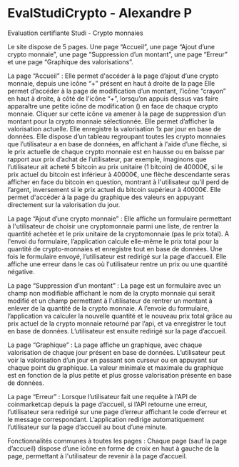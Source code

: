 # EvalStudiCrypto - Alexandre P

Evaluation certifiante Studi - Crypto monnaies

Le site dispose de 5 pages. Une page “Accueil”, une page “Ajout d’une crypto monnaie", une page “Suppression d’un montant”, une page “Erreur” et une page “Graphique des valorisations”.

La page “Accueil” :
Elle permet d'accéder à la page  d’ajout d’une crypto monnaie, depuis une icône “+” présent en haut à droite de la page
Elle permet d’accéder à la page de modification d’un montant, l’icône “crayon” en haut à droite, à côté de l'icône “+”, lorsqu’on appuis dessus vas faire apparaître une petite icône de modification () en face de chaque crypto monnaie. Cliquer sur cette icône va amener à la page de suppression d’un montant pour la crypto monnaie sélectionnée.
Elle permet d’afficher la valorisation actuelle.
Elle enregistre la valorisation 1x par jour en base de données.
Elle dispose d’un tableau regroupant toutes les crypto monnaies que l’utilisateur a en base de données, en affichant à l'aide d’une flèche, si le prix actuelle de chaque crypto monnaie est en hausse ou en baisse par rapport aux prix d’achat de l’utilisateur, par exemple, imaginons que l’utilisateur ait acheté 5 bitcoin au prix unitaire (1 bitcoin) de 40000€, si le prix actuel du bitcoin est inférieur à 40000€, une flèche descendante seras afficher en face du bitcoin en question, montrant à l'utilisateur qu’il perd de l’argent, inversement si le prix actuel du bitcoin supérieur à 40000€.
Elle permet d'accéder à la page du graphique des valeurs en appuyant directement sur la valorisation du jour.

La page “Ajout d’une crypto monnaie” :
Elle affiche un formulaire permettant à l'utilisateur de choisir une cryptomonnaie parmi une liste, de rentrer la quantité achetée et le prix unitaire de la cryptomonnaie (pas le prix total). A l'envoi du formulaire, l’application calcule elle-même le prix total pour la quantité de crypto-monnaies et enregistre tout en base de données. Une fois le formulaire envoyé, l’utilisateur est redirigé sur la page d’accueil.
Elle affiche une erreur dans le cas où l'utilisateur rentre un prix ou une quantité négative.

La page “Suppression d’un montant” : 
La page est un formulaire avec un champ non modifiable affichant le nom de la crypto monnaie qui serait modifié et un champ permettant à l'utilisateur de rentrer un montant à enlever de la quantité de la crypto monnaie.
A l’envoie du formulaire, l’application va calculer la nouvelle quantité et le nouveau prix total grâce au prix actuel de la crypto monnaie retourné par l’api, et va enregistrer le tout en base de données.
L’utilisateur est ensuite redirigé sur la page d’accueil.

La page “Graphique” :
La page affiche un graphique, avec chaque valorisation de chaque jour présent en base de données. L’utilisateur peut voir la valorisation d’un jour en passant son curseur ou en appuyant sur chaque point du graphique.
La valeur minimale et maximale du graphique est en fonction de la plus petite et plus grosse valorisation présente en base de données.

La page “Erreur” : 
Lorsque l’utilisateur fait une requête à l'API de coinmarketcap depuis la page d’accueil, si l’API retourne une erreur, l’utilisateur sera redirigé sur une page d’erreur affichant le code d’erreur et le message correspondant. L’application redirige automatiquement l’utilisateur sur la page d’accueil au bout d’une minute.

Fonctionnalités communes à toutes les pages : 
Chaque page (sauf la page d’accueil) dispose d’une icône en forme de croix en haut à gauche de la page, permettant à l'utilisateur de revenir à la page d’accueil.
